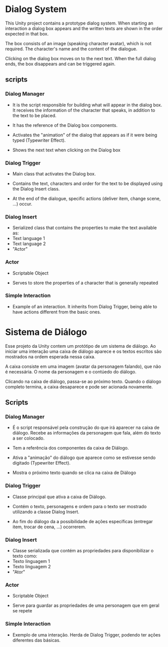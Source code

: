# Dialog System

This Unity project contains a prototype dialog system. When starting an interaction a dialog box appears and the written texts
are shown in the order expected in that box.

The box consists of an image (speaking character avatar), which is not required. The character's name and the content of the dialogue.

Clicking on the dialog box moves on to the next text. When the full dialog ends, the box disappears and can be triggered again.

## scripts

### Dialog Manager

- It is the script responsible for building what will appear in the dialog box. It receives the information of the character that speaks, in addition to the text to be placed.

- It has the reference of the Dialog box components.

- Activates the "animation" of the dialog that appears as if it were being typed (Typewriter Effect).

- Shows the next text when clicking on the Dialog box

### Dialog Trigger

- Main class that activates the Dialog box.

- Contains the text, characters and order for the text to be displayed using the Dialog Insert class.

- At the end of the dialogue, specific actions (deliver item, change scene, ...) occur.

### Dialog Insert

- Serialized class that contains the properties to make the text available as:
- Text language 1
- Text language 2
- "Actor"

### Actor

- Scriptable Object

- Serves to store the properties of a character that is generally repeated
  
### Simple Interaction

- Example of an interaction. It inherits from Dialog Trigger, being able to have actions different from the basic ones.

##


# Sistema de Diálogo

Esse projeto da Unity contem um protótipo de um sistema de diálogo. Ao iniciar uma interação uma caixa de diálogo aparece e os textos escritos 
são mostrados na ordem esperada nessa caixa. 

A caixa consiste em uma imagem (avatar da personagem falando), que não é necessária. O nome da personagem e o contúedo do diálogo. 

Clicando na caixa de diálogo, passa-se ao próximo texto. Quando o diálogo completo termina, a caixa desaparece e pode ser acionada novamente.

## Scripts

### Dialog Manager

- É o script responsável pela construção do que irá aparecer na caixa de diálogo. Recebe as informações da personagem que fala, além do texto a ser colocado.

- Tem a referência dos componentes da caixa de Diálogo.

- Ativa a "animação" do diálogo que aparece como se estivesse sendo digitado (Typewriter Effect).

- Mostra o próximo texto quando se clica na caixa de Diálogo

### Dialog Trigger

- Classe principal que ativa a caixa de Diálogo.

- Contém o texto, personagens e ordem para o texto ser mostrado utilizando a classe Dialog Insert.

- Ao fim do diálogo da a possibilidade de ações específicas (entregar item, trocar de cena, ...) ocorrerem.

### Dialog Insert

- Classe serializada que contém as propriedades para disponibilizar o texto como:
- Texto linguagem 1
- Texto linguagem 2
- "Ator"

### Actor

- Scriptable Object

- Serve para guardar as propriedades de uma personagem que em geral se repete
  
### Simple Interaction

- Exemplo de uma interação. Herda de Dialog Trigger, podendo ter ações diferentes das básicas.
